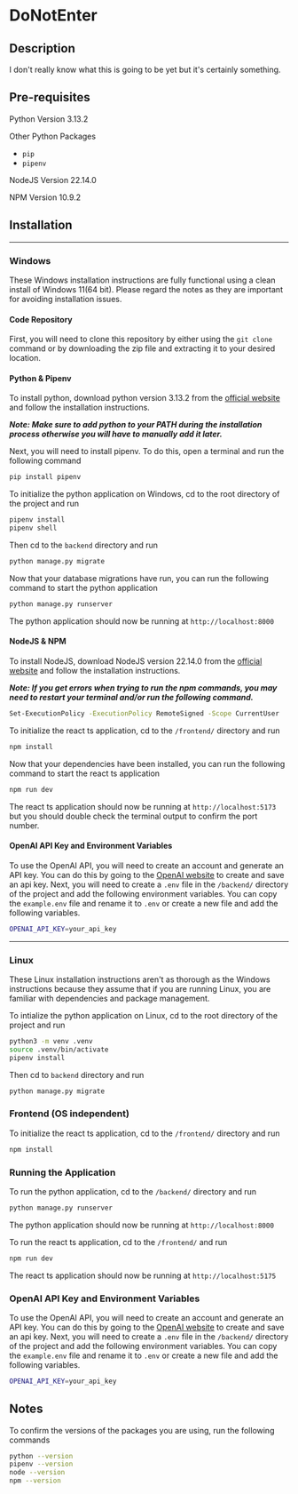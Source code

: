 # DoNotEnter

## Description
I don't really know what this is going to be yet but it's certainly something.

## Pre-requisites
Python Version 3.13.2

Other Python Packages
- `pip`
- `pipenv`

NodeJS Version 22.14.0

NPM Version 10.9.2

## Installation

---

### Windows

These Windows installation instructions are fully functional using a clean install of Windows 11(64 bit). Please regard the notes as they are important for avoiding installation issues.

#### Code Repository
First, you will need to clone this repository by either using the `git clone` command or by downloading the zip file and extracting it to your desired location.

#### Python & Pipenv
To install python, download python version 3.13.2 from the [official website](https://www.python.org/downloads/) and follow the installation instructions.

***Note: Make sure to add python to your PATH during the installation process otherwise you will have to manually add it later.***

Next, you will need to install pipenv. To do this, open a terminal and run the following command
```bash
pip install pipenv
```

To initialize the python application on Windows, cd to the root directory of the project and run
```bash 
pipenv install
pipenv shell
```

Then cd to the `backend` directory and run
```bash
python manage.py migrate
```

Now that your database migrations have run, you can run the following command to start the python application
```bash
python manage.py runserver
```

The python application should now be running at `http://localhost:8000`

#### NodeJS & NPM
To install NodeJS, download NodeJS version 22.14.0 from the [official website](https://nodejs.org/en/download/) and follow the installation instructions.

***Note: If you get errors when trying to run the npm commands, you may need to restart your terminal and/or run the following command.***
```bash
Set-ExecutionPolicy -ExecutionPolicy RemoteSigned -Scope CurrentUser
```

To initialize the react ts application, cd to the `/frontend/` directory and run
```bash
npm install
```
Now that your dependencies have been installed, you can run the following command to start the react ts application
```bash
npm run dev
```

The react ts application should now be running at `http://localhost:5173` but you should double check the terminal output to confirm the port number.

#### OpenAI API Key and Environment Variables
To use the OpenAI API, you will need to create an account and generate an API key. You can do this by going to the [OpenAI website](https://platform.openai.com/settings/organization/api-keys) to create and save an api key.
Next, you will need to create a `.env` file in the `/backend/` directory of the project and add the following environment variables. You can copy the `example.env` file and rename it to `.env` or create a new file and add the following variables.
```bash
OPENAI_API_KEY=your_api_key
```

---

### Linux

These Linux installation instructions aren't as thorough as the Windows instructions because they assume that if you are running Linux, you are familiar with dependencies and package management.

To intialize the python application on Linux, cd to the root directory of the project and run
```bash
python3 -m venv .venv
source .venv/bin/activate
pipenv install
```

Then cd to `backend` directory and run
```bash
python manage.py migrate
```

### Frontend (OS independent)

To initialize the react ts application, cd to the `/frontend/` directory and run
```bash
npm install
```

### Running the Application
To run the python application, cd to the `/backend/` directory and run
```bash
python manage.py runserver
```
The python application should now be running at `http://localhost:8000`

To run the react ts application, cd to the `/frontend/` and run
```bash
npm run dev
```
The react ts application should now be running at `http://localhost:5175`

### OpenAI API Key and Environment Variables
To use the OpenAI API, you will need to create an account and generate an API key. You can do this by going to the [OpenAI website](https://platform.openai.com/settings/organization/api-keys) to create and save an api key.
Next, you will need to create a `.env` file in the `/backend/` directory of the project and add the following environment variables. You can copy the `example.env` file and rename it to `.env` or create a new file and add the following variables.
```bash
OPENAI_API_KEY=your_api_key
```

## Notes
To confirm the versions of the packages you are using, run the following commands
```bash
python --version
pipenv --version
node --version
npm --version
```